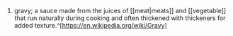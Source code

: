 1. gravy; a sauce made from the juices of [[meat|meats]] and [[vegetable]] that run naturally during cooking and often thickened with thickeners for added texture.^[https://en.wikipedia.org/wiki/Gravy]